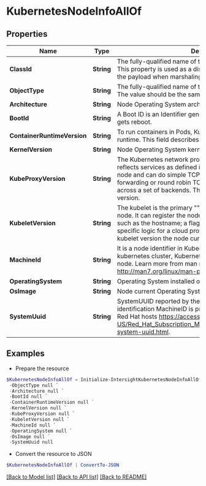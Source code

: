 # KubernetesNodeInfoAllOf
## Properties

Name | Type | Description | Notes
------------ | ------------- | ------------- | -------------
**ClassId** | **String** | The fully-qualified name of the instantiated, concrete type. This property is used as a discriminator to identify the type of the payload when marshaling and unmarshaling data. | [default to "kubernetes.NodeInfo"]
**ObjectType** | **String** | The fully-qualified name of the instantiated, concrete type. The value should be the same as the &#39;ClassId&#39; property. | [default to "kubernetes.NodeInfo"]
**Architecture** | **String** | Node Operating System architecture (amd64, arm64). | [optional] 
**BootId** | **String** | A Boot ID is an Identifier generated by the host everytimes it gets reboot. | [optional] 
**ContainerRuntimeVersion** | **String** | To run containers in Pods, Kubernetes uses a container runtime. This field describes Container Runtime Version. | [optional] 
**KernelVersion** | **String** | Node Operating System kernel version. | [optional] 
**KubeProxyVersion** | **String** | The Kubernetes network proxy runs on each node. This reflects services as defined in the Kubernetes API on each node and can do simple TCP, UDP, and SCTP stream forwarding or round robin TCP, UDP, and SCTP forwarding across a set of backends. This field describes the kube-proxy version. | [optional] 
**KubeletVersion** | **String** | The kubelet is the primary &quot;&quot;node agent&quot;&quot; that runs on each node. It can register the node with the apiserver using one of such as the hostname; a flag to override the hostname; or specific logic for a cloud provider. This field describes the kubelet version the node currently using. | [optional] 
**MachineId** | **String** | It is a node identifier in Kubernetes. When the node joins a kubernetes cluster, Kubernetes will assign a machine ID to that node. Learn more from man machine-id from http://man7.org/linux/man-pages/man5/machine-id.5.html. | [optional] 
**OperatingSystem** | **String** | Operating System installed on this Node. | [optional] 
**OsImage** | **String** | Node current Operating System image. | [optional] 
**SystemUuid** | **String** | SystemUUID reported by the node. For unique machine identification MachineID is preferred. This field is specific to Red Hat hosts https://access.redhat.com/documentation/en-US/Red_Hat_Subscription_Management/1/html/RHSM/getting-system-uuid.html. | [optional] 

## Examples

- Prepare the resource
```powershell
$KubernetesNodeInfoAllOf = Initialize-IntersightKubernetesNodeInfoAllOf  -ClassId null `
 -ObjectType null `
 -Architecture null `
 -BootId null `
 -ContainerRuntimeVersion null `
 -KernelVersion null `
 -KubeProxyVersion null `
 -KubeletVersion null `
 -MachineId null `
 -OperatingSystem null `
 -OsImage null `
 -SystemUuid null
```

- Convert the resource to JSON
```powershell
$KubernetesNodeInfoAllOf | ConvertTo-JSON
```

[[Back to Model list]](../README.md#documentation-for-models) [[Back to API list]](../README.md#documentation-for-api-endpoints) [[Back to README]](../README.md)

